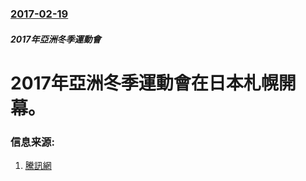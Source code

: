 ### [2017-02-19](/zh/news/2017/02/19/index.md)

##### 2017年亞洲冬季運動會
# 2017年亞洲冬季運動會在日本札幌開幕。 




### 信息来源:

1. [騰訊網](http://sports.qq.com/a/20170219/034549.htm)

